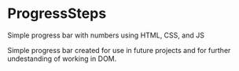 # ProgressSteps
Simple progress bar with numbers using HTML, CSS, and JS 

Simple progress bar created for use in future projects and for further undestanding of working in DOM. 
